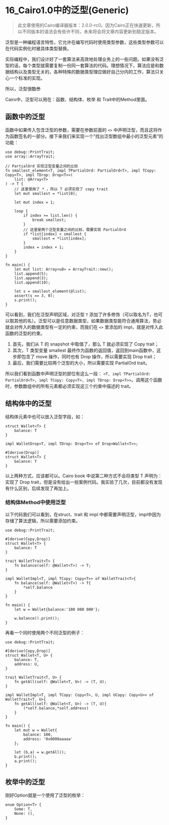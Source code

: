 ﻿# 16\_Cairo1\.0中的泛型\(Generic\)
> 此文章使用的Cairo编译器版本：2.0.0-rc0。因为Cairo正在快速更新，所以不同版本的语法会有些许不同，未来将会将文章内容更新到稳定版本。

泛型是一种编程语言特性，它允许在编写代码时使用类型参数，这些类型参数可以在代码实例化时被具体类型替换。

实际编程中，我们设计好了一套算法来高效地处理业务上的一些问题。如果没有泛型的话，每个类型就需要复制一份同一套算法的代码。理想情况下，算法应是和数据结构以及类型无关的，各种特殊的数据类型理应做好自己分内的工作，算法只关心一个标准的实现。

所以，泛型很酷😎

Cairo中，泛型可以用在：函数、结构体、枚举 和 Trait中的Method里面。

## 函数中的泛型
函数中如果传入包含泛型的参数，需要在参数前面的 `<>` 中声明泛型，而且这将作为函数签名的一部分。接下来我们来实现一个”找出泛型数组中最小的泛型元素”的功能：

```
use debug::PrintTrait;
use array::ArrayTrait;

// PartialOrd 实现泛型变量之间的比较
fn smallest_element<T, impl TPartialOrd: PartialOrd<T>, impl TCopy: Copy<T>, impl TDrop: Drop<T>>(
    list: @Array<T>
) -> T {
	// 这里使用了 * ，所以 T 必须实现了 copy trait
    let mut smallest = *list[0];

    let mut index = 1;

    loop {
        if index >= list.len() {
            break smallest;
        }
        // 这里是两个泛型变量之间的比较，需要实现 PartialOrd
        if *list[index] < smallest {
            smallest = *list[index];
        }
        index = index + 1;
    }
}

fn main() {
    let mut list: Array<u8> = ArrayTrait::new();
    list.append(5);
    list.append(3);
    list.append(10);

    let s = smallest_element(@list);
    assert(s == 3, 0);
    s.print();
}
```

可以看到，我们在泛型声明区域，对泛型 `T` 添加了许多修饰（可以取名为T，也可以取其他的名）。泛型可以是任意数据类型，如果数据类型能符合通用算法，势必就会对传入的数据类型有一定的约束，而我们在 `<>` 里添加的 impl，就是对传入此函数的泛型的约束。

1. 首先，我们从 T 的 snapshot 中取值了，那么 T 就必须实现了 Copy trait；
2. 其次，T 类型变量 smallest 最终作为函数的返回值，返回到main函数中，这步即包含了 move 操作，同时也有 Drop 操作，所以需要实现 Drop trait；
3. 最后，我们需要比较两个泛型的大小，所以需要实现 PartialOrd trait。

所以我们看到函数中声明泛型的部位有这么一段： `<T, impl TPartialOrd: PartialOrd<T>, impl TCopy: Copy<T>, impl TDrop: Drop<T>>`。调用这个函数时，参数数组中的所有元素都必须实现这三个约束中描述的 trait。

## 结构体中的泛型
结构体元素中也可以放入泛型字段，如：

```
struct Wallet<T> {
    balance: T
}

impl WalletDrop<T, impl TDrop: Drop<T>> of Drop<Wallet<T>>;
```

```
#[derive(Drop)]
struct Wallet<T> {
    balance: T
}
```

以上两种方式，应该都可以。Cairo book 中说第二种方式不会将类型 T 声明为：实现了 Drop trait，但是没有给出一些案例代码。我实验了几次，目前都没有发现有什么区别，后续发现了再加上。

### 结构体Method中使用泛型

以下代码我们可以看到，在struct、trait 和 impl 中都需要声明泛型，impl中因为存储了算法逻辑，所以需要添加约束。

```
use debug::PrintTrait;

#[derive(Copy,Drop)]
struct Wallet<T> {
    balance: T
}

trait WalletTrait<T> {
    fn balance(self: @Wallet<T>) -> T;
}

impl WalletImpl<T, impl TCopy: Copy<T>> of WalletTrait<T>{
    fn balance(self: @Wallet<T>) -> T{
        *self.balance
    }
}

fn main() {
    let w = Wallet{balance:'100 000 000'};

    w.balance().print();
}
```

再看一个同时使用两个不同泛型的例子：

```
use debug::PrintTrait;

#[derive(Copy,Drop)]
struct Wallet<T, U> {
    balance: T,
    address: U,
}

trait WalletTrait<T, U> {
    fn getAll(self: @Wallet<T, U>) -> (T, U);
}

impl WalletImpl<T, impl TCopy: Copy<T>, U, impl UCopy: Copy<U>> of WalletTrait<T, U>{
    fn getAll(self: @Wallet<T, U>) -> (T, U){
        (*self.balance,*self.address)
    }
}

fn main() {
    let mut w = Wallet{
        balance: 100,
        address: '0x0000aaaaa'
    };

    let (b,a) = w.getAll();
    b.print();
    a.print();
}
```

## 枚举中的泛型
刚好Option就是一个使用了泛型的枚举：

```
enum Option<T> {
    Some: T,
    None: (),
}
```
